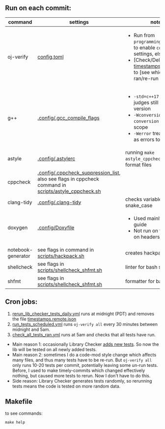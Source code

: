## Run on each commit:
command | settings | notes | see
--- | --- | --- | ---
oj-verify | [config.toml](../.verify-helper/config.toml) | <ul><li>Run from `programming_team_code/` to enable `config.toml` settings, else disabled.</li><li>[Check/Delete] [timestamps.remote.json](../.verify-helper/timestamps.remote.json) to [see which tests ran/re-run all tests].</li></ul> | <ul><li>https://online-judge-tools.github.io/verification-helper/document.html</li><li>https://online-judge-tools.github.io/verification-helper/installer.html</li><li>[Library Checker](https://judge.yosupo.jp/)</li><li>[Aizu Online Judge](https://onlinejudge.u-aizu.ac.jp/courses/list)</li></ul>
g++ | [.config/.gcc_compile_flags](.config/.gcc_compile_flags) | <ul><li>`-std=c++17` since some judges still have this version</li><li>`-Wconversion`, `-Wsign-conversion` is out of scope</li><li>`-Werror` treats warnings as errors to make CI fail</li></ul> | <ul><li>https://codeforces.com/blog/entry/15547</li><li>https://codeforces.com/blog/entry/74032</li><li>https://codeforces.com/blog/entry/79024</li></ul>
astyle | [.config/.astylerc](.config/.astylerc) | running `make astyle_cppcheck` locally will format files | http://astyle.sourceforge.net/astyle.html
cppcheck | [.config/.cppcheck_suppression_list](.config/.cppcheck_suppression_list), also see flags in cppcheck command in [scripts/astyle_cppcheck.sh](scripts/astyle_cppcheck.sh) | | https://cppcheck.sourceforge.io/
clang-tidy | [.config/.clang-tidy](.config/.clang-tidy) | checks variables for snake_case | https://clang.llvm.org/extra/clang-tidy/checks/list.html
doxygen | [.config/Doxyfile](.config/Doxyfile) | <ul><li>Used mainly as a style guide</li><li>Not run on tests (only on headers)</li></ul> | <ul><li>https://www.doxygen.nl/manual/commands.html</li><li>https://www.doxygen.nl/manual/docblocks.html</li></ul>
notebook-generator | see flags in command in [scripts/hackpack.sh](scripts/hackpack.sh) | creates hackpack.pdf | https://github.com/pin3da/notebook-generator 
shellcheck | see flags in [scripts/shellcheck_shfmt.sh](scripts/shellcheck_shfmt.sh) | linter for bash scripts | https://www.shellcheck.net/
shfmt | see flags in [scripts/shellcheck_shfmt.sh](scripts/shellcheck_shfmt.sh) | formatter for bash scripts | https://github.com/mvdan/sh

## Cron jobs:
1) [rerun_lib_checker_tests_daily.yml](../.github/workflows/rerun_lib_checker_tests_daily.yml) runs at midnight (PDT) and removes the file [timestamps.remote.json](../.verify-helper/timestamps.remote.json)
2) [run_tests_scheduled.yml](../.github/workflows/run_tests_scheduled.yml) runs `oj-verify all` every 30 minutes between midnight and 5am.
3) [check_all_tests_ran.yml](../.github/workflows/check_all_tests_ran.yml) runs at 5am and checks that all tests have run.

- Main reason 1: occasionally Library Checker [adds new tests](https://github.com/yosupo06/library-checker-problems/issues?q=label%3Atestcase). So now the lib will be tested on all newly added tests.
- Main reason 2: sometimes I do a code-mod style change which affects many files, and thus many tests have to be re-run. But `oj-verify all` only runs 10-20 tests per commit, potentially leaving some un-run tests. Before, I used to make timely-commits which changed effectively nothing, but caused more tests to rerun. Now I don't have to do this.
- Side reason: Library Checker generates tests randomly, so rerunning tests means the code is tested on more random data.

## Makefile
to see commands:
```
make help
```
